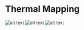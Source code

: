 # Thermal Mapping


![alt text](https://github.com/mdrouillard1984/Matt-Portfolio/blob/main/Thermal%20Mapping/Merged_document_0_9.png)
![alt text](https://github.com/mdrouillard1984/Matt-Portfolio/blob/main/Thermal%20Mapping/Merged_document_10_19.png)
![alt text](https://github.com/mdrouillard1984/Matt-Portfolio/blob/main/Thermal%20Mapping/Merged_document_20_28.png)




